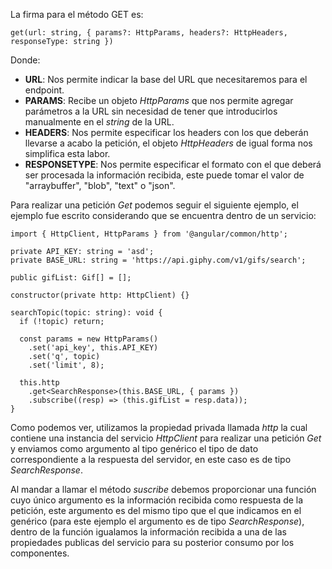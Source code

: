 La firma para el método GET es:

```
get(url: string, { params?: HttpParams, headers?: HttpHeaders, responseType: string })
```

Donde:

- **URL**: Nos permite indicar la base del URL que necesitaremos para el endpoint.
- **PARAMS**: Recibe un objeto *HttpParams* que nos permite agregar parámetros a la URL sin necesidad de tener que introducirlos manualmente en el *string* de la URL.
- **HEADERS**: Nos permite especificar los headers con los que deberán llevarse a acabo la petición, el objeto *HttpHeaders* de igual forma nos simplifica esta labor.
- **RESPONSETYPE**: Nos permite especificar el formato con el que deberá ser procesada la información recibida, este puede tomar el valor de "arraybuffer", "blob", "text" o "json".

Para realizar una petición *Get* podemos seguir el siguiente ejemplo, el ejemplo fue escrito considerando que se encuentra dentro de un servicio:

```
import { HttpClient, HttpParams } from '@angular/common/http';

private API_KEY: string = 'asd';
private BASE_URL: string = 'https://api.giphy.com/v1/gifs/search';

public gifList: Gif[] = [];

constructor(private http: HttpClient) {}

searchTopic(topic: string): void {
  if (!topic) return;

  const params = new HttpParams()
    .set('api_key', this.API_KEY)
    .set('q', topic)
    .set('limit', 8);

  this.http
    .get<SearchResponse>(this.BASE_URL, { params })
    .subscribe((resp) => (this.gifList = resp.data));
}
```

Como podemos ver, utilizamos la propiedad privada llamada *http* la cual contiene una instancia del servicio *HttpClient* para realizar una petición *Get* y enviamos como argumento al tipo genérico el tipo de dato correspondiente a la respuesta del servidor, en este caso es de tipo *SearchResponse*.

Al mandar a llamar el método *suscribe* debemos proporcionar una función cuyo único argumento es la información recibida como respuesta de la petición, este argumento es del mismo tipo que el que indicamos en el genérico (para este ejemplo el argumento es de tipo *SearchResponse*), dentro de la función igualamos la información recibida a una de las propiedades publicas del servicio para su posterior consumo por los componentes.